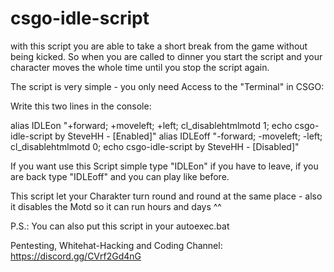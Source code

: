# csgo-idle-script

with this script you are able to take a short break from the game without being kicked. 
So when you are called to dinner you start the script and your character moves the whole time until you stop the script again. 

The script is very simple - you only need Access to the "Terminal" in CSGO: 

<open console>

Write this two lines in the console: 

alias IDLEon "+forward; +moveleft; +left; cl_disablehtmlmotd 1; echo csgo-idle-script by SteveHH - [Enabled]"
alias IDLEoff "-forward; -moveleft; -left; cl_disablehtmlmotd 0; echo csgo-idle-script by SteveHH - [Disabled]"

If you want use this Script simple type "IDLEon" if you have to leave, if you are back type "IDLEoff" and you can play like before.

This script let your Charakter turn round and round at the same place - also it disables the Motd so it can run hours and days ^^ 

P.S.: You can also put this script in your autoexec.bat


Pentesting, Whitehat-Hacking and Coding Channel:
https://discord.gg/CVrf2Gd4nG
